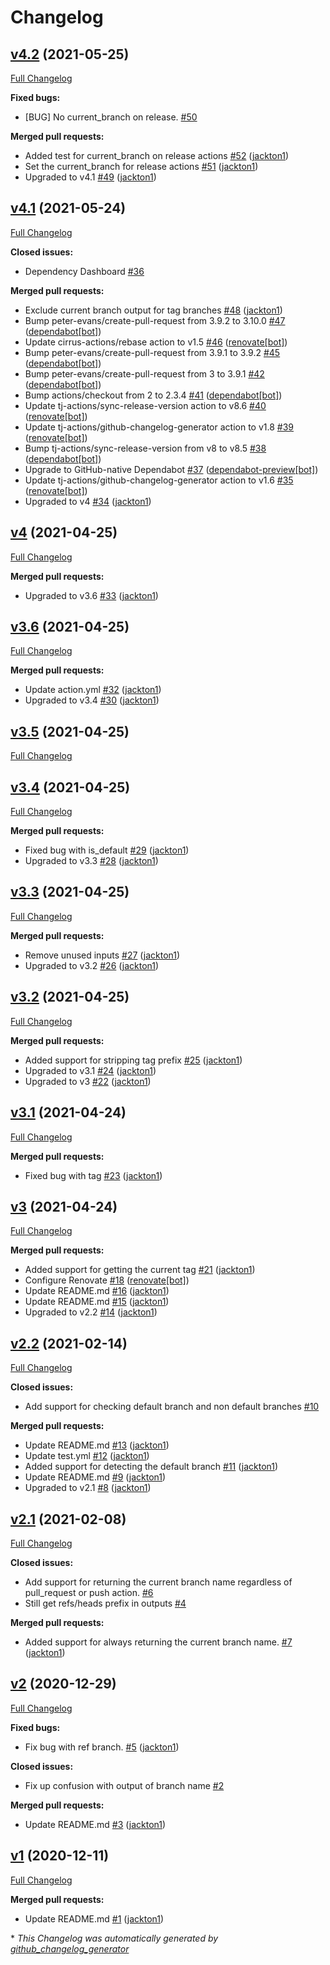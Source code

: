# Changelog

## [v4.2](https://github.com/tj-actions/branch-names/tree/v4.2) (2021-05-25)

[Full Changelog](https://github.com/tj-actions/branch-names/compare/v4.1...v4.2)

**Fixed bugs:**

- \[BUG\] No current\_branch on release. [\#50](https://github.com/tj-actions/branch-names/issues/50)

**Merged pull requests:**

- Added test for current\_branch on release actions [\#52](https://github.com/tj-actions/branch-names/pull/52) ([jackton1](https://github.com/jackton1))
- Set the current\_branch for release actions [\#51](https://github.com/tj-actions/branch-names/pull/51) ([jackton1](https://github.com/jackton1))
- Upgraded to v4.1 [\#49](https://github.com/tj-actions/branch-names/pull/49) ([jackton1](https://github.com/jackton1))

## [v4.1](https://github.com/tj-actions/branch-names/tree/v4.1) (2021-05-24)

[Full Changelog](https://github.com/tj-actions/branch-names/compare/v4...v4.1)

**Closed issues:**

- Dependency Dashboard [\#36](https://github.com/tj-actions/branch-names/issues/36)

**Merged pull requests:**

- Exclude current branch output for tag branches [\#48](https://github.com/tj-actions/branch-names/pull/48) ([jackton1](https://github.com/jackton1))
- Bump peter-evans/create-pull-request from 3.9.2 to 3.10.0 [\#47](https://github.com/tj-actions/branch-names/pull/47) ([dependabot[bot]](https://github.com/apps/dependabot))
- Update cirrus-actions/rebase action to v1.5 [\#46](https://github.com/tj-actions/branch-names/pull/46) ([renovate[bot]](https://github.com/apps/renovate))
- Bump peter-evans/create-pull-request from 3.9.1 to 3.9.2 [\#45](https://github.com/tj-actions/branch-names/pull/45) ([dependabot[bot]](https://github.com/apps/dependabot))
- Bump peter-evans/create-pull-request from 3 to 3.9.1 [\#42](https://github.com/tj-actions/branch-names/pull/42) ([dependabot[bot]](https://github.com/apps/dependabot))
- Bump actions/checkout from 2 to 2.3.4 [\#41](https://github.com/tj-actions/branch-names/pull/41) ([dependabot[bot]](https://github.com/apps/dependabot))
- Update tj-actions/sync-release-version action to v8.6 [\#40](https://github.com/tj-actions/branch-names/pull/40) ([renovate[bot]](https://github.com/apps/renovate))
- Update tj-actions/github-changelog-generator action to v1.8 [\#39](https://github.com/tj-actions/branch-names/pull/39) ([renovate[bot]](https://github.com/apps/renovate))
- Bump tj-actions/sync-release-version from v8 to v8.5 [\#38](https://github.com/tj-actions/branch-names/pull/38) ([dependabot[bot]](https://github.com/apps/dependabot))
- Upgrade to GitHub-native Dependabot [\#37](https://github.com/tj-actions/branch-names/pull/37) ([dependabot-preview[bot]](https://github.com/apps/dependabot-preview))
- Update tj-actions/github-changelog-generator action to v1.6 [\#35](https://github.com/tj-actions/branch-names/pull/35) ([renovate[bot]](https://github.com/apps/renovate))
- Upgraded to v4 [\#34](https://github.com/tj-actions/branch-names/pull/34) ([jackton1](https://github.com/jackton1))

## [v4](https://github.com/tj-actions/branch-names/tree/v4) (2021-04-25)

[Full Changelog](https://github.com/tj-actions/branch-names/compare/v3.6...v4)

**Merged pull requests:**

- Upgraded to v3.6 [\#33](https://github.com/tj-actions/branch-names/pull/33) ([jackton1](https://github.com/jackton1))

## [v3.6](https://github.com/tj-actions/branch-names/tree/v3.6) (2021-04-25)

[Full Changelog](https://github.com/tj-actions/branch-names/compare/v3.5...v3.6)

**Merged pull requests:**

- Update action.yml [\#32](https://github.com/tj-actions/branch-names/pull/32) ([jackton1](https://github.com/jackton1))
- Upgraded to v3.4 [\#30](https://github.com/tj-actions/branch-names/pull/30) ([jackton1](https://github.com/jackton1))

## [v3.5](https://github.com/tj-actions/branch-names/tree/v3.5) (2021-04-25)

[Full Changelog](https://github.com/tj-actions/branch-names/compare/v3.4...v3.5)

## [v3.4](https://github.com/tj-actions/branch-names/tree/v3.4) (2021-04-25)

[Full Changelog](https://github.com/tj-actions/branch-names/compare/v3.3...v3.4)

**Merged pull requests:**

- Fixed bug with is\_default [\#29](https://github.com/tj-actions/branch-names/pull/29) ([jackton1](https://github.com/jackton1))
- Upgraded to v3.3 [\#28](https://github.com/tj-actions/branch-names/pull/28) ([jackton1](https://github.com/jackton1))

## [v3.3](https://github.com/tj-actions/branch-names/tree/v3.3) (2021-04-25)

[Full Changelog](https://github.com/tj-actions/branch-names/compare/v3.2...v3.3)

**Merged pull requests:**

- Remove unused inputs [\#27](https://github.com/tj-actions/branch-names/pull/27) ([jackton1](https://github.com/jackton1))
- Upgraded to v3.2 [\#26](https://github.com/tj-actions/branch-names/pull/26) ([jackton1](https://github.com/jackton1))

## [v3.2](https://github.com/tj-actions/branch-names/tree/v3.2) (2021-04-25)

[Full Changelog](https://github.com/tj-actions/branch-names/compare/v3.1...v3.2)

**Merged pull requests:**

- Added support for stripping tag prefix [\#25](https://github.com/tj-actions/branch-names/pull/25) ([jackton1](https://github.com/jackton1))
- Upgraded to v3.1 [\#24](https://github.com/tj-actions/branch-names/pull/24) ([jackton1](https://github.com/jackton1))
- Upgraded to v3 [\#22](https://github.com/tj-actions/branch-names/pull/22) ([jackton1](https://github.com/jackton1))

## [v3.1](https://github.com/tj-actions/branch-names/tree/v3.1) (2021-04-24)

[Full Changelog](https://github.com/tj-actions/branch-names/compare/v3...v3.1)

**Merged pull requests:**

- Fixed bug with tag [\#23](https://github.com/tj-actions/branch-names/pull/23) ([jackton1](https://github.com/jackton1))

## [v3](https://github.com/tj-actions/branch-names/tree/v3) (2021-04-24)

[Full Changelog](https://github.com/tj-actions/branch-names/compare/v2.2...v3)

**Merged pull requests:**

- Added support for getting the current tag [\#21](https://github.com/tj-actions/branch-names/pull/21) ([jackton1](https://github.com/jackton1))
- Configure Renovate [\#18](https://github.com/tj-actions/branch-names/pull/18) ([renovate[bot]](https://github.com/apps/renovate))
- Update README.md [\#16](https://github.com/tj-actions/branch-names/pull/16) ([jackton1](https://github.com/jackton1))
- Update README.md [\#15](https://github.com/tj-actions/branch-names/pull/15) ([jackton1](https://github.com/jackton1))
- Upgraded to v2.2 [\#14](https://github.com/tj-actions/branch-names/pull/14) ([jackton1](https://github.com/jackton1))

## [v2.2](https://github.com/tj-actions/branch-names/tree/v2.2) (2021-02-14)

[Full Changelog](https://github.com/tj-actions/branch-names/compare/v2.1...v2.2)

**Closed issues:**

- Add support for checking default branch and non default branches [\#10](https://github.com/tj-actions/branch-names/issues/10)

**Merged pull requests:**

- Update README.md [\#13](https://github.com/tj-actions/branch-names/pull/13) ([jackton1](https://github.com/jackton1))
- Update test.yml [\#12](https://github.com/tj-actions/branch-names/pull/12) ([jackton1](https://github.com/jackton1))
- Added support for detecting the default branch [\#11](https://github.com/tj-actions/branch-names/pull/11) ([jackton1](https://github.com/jackton1))
- Update README.md [\#9](https://github.com/tj-actions/branch-names/pull/9) ([jackton1](https://github.com/jackton1))
- Upgraded to v2.1 [\#8](https://github.com/tj-actions/branch-names/pull/8) ([jackton1](https://github.com/jackton1))

## [v2.1](https://github.com/tj-actions/branch-names/tree/v2.1) (2021-02-08)

[Full Changelog](https://github.com/tj-actions/branch-names/compare/v2...v2.1)

**Closed issues:**

- Add support for returning the current branch name regardless of pull\_request or push action. [\#6](https://github.com/tj-actions/branch-names/issues/6)
- Still get refs/heads prefix in outputs [\#4](https://github.com/tj-actions/branch-names/issues/4)

**Merged pull requests:**

- Added support for always returning the current branch name. [\#7](https://github.com/tj-actions/branch-names/pull/7) ([jackton1](https://github.com/jackton1))

## [v2](https://github.com/tj-actions/branch-names/tree/v2) (2020-12-29)

[Full Changelog](https://github.com/tj-actions/branch-names/compare/v1...v2)

**Fixed bugs:**

- Fix bug with ref branch. [\#5](https://github.com/tj-actions/branch-names/pull/5) ([jackton1](https://github.com/jackton1))

**Closed issues:**

- Fix up confusion with output of branch name [\#2](https://github.com/tj-actions/branch-names/issues/2)

**Merged pull requests:**

- Update README.md [\#3](https://github.com/tj-actions/branch-names/pull/3) ([jackton1](https://github.com/jackton1))

## [v1](https://github.com/tj-actions/branch-names/tree/v1) (2020-12-11)

[Full Changelog](https://github.com/tj-actions/branch-names/compare/c5308c6d98ef23ee7f672f6fc3aa92acd7ad611d...v1)

**Merged pull requests:**

- Update README.md [\#1](https://github.com/tj-actions/branch-names/pull/1) ([jackton1](https://github.com/jackton1))



\* *This Changelog was automatically generated by [github_changelog_generator](https://github.com/github-changelog-generator/github-changelog-generator)*
